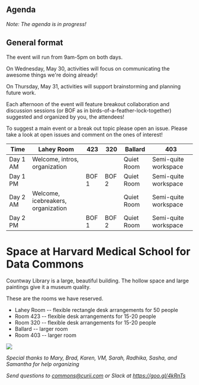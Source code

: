 ## Agenda

_Note: The agenda is in progress!_

## General format

The event will run from 9am-5pm on both days.

On Wednesday, May 30, activities will focus on communicating the awesome things we're doing already!
 
On Thursday, May 31, activities will support brainstorming and planning future work.

Each afternoon of the event will feature breakout collaboration and discussion sessions 
(or BOF as in birds-of-a-feather-lock-together) suggested and organized by you, the attendees!

To suggest a main event or a break out topic please open an issue. 
Please take a look at open issues and comment on the ones of interest!


| Time | Lahey Room | 423 | 320 | Ballard | 403 |
| --- | --- | --- | --- | --- | --- |
| Day 1 AM  | Welcome, intros, organization |    |    | Quiet Room | Semi-quite workspace |
| Day 1 PM  |   | BOF 1 | BOF 2  | Quiet Room | Semi-quite workspace |
| Day 2 AM  | Welcome, icebreakers, organization |    |    | Quiet Room | Semi-quite workspace |
| Day 2 PM  |   | BOF 1 | BOF 2  | Quiet Room | Semi-quite workspace |


# Space at Harvard Medical School for Data Commons 

Countway Library is a large, beautiful building. The hollow space and large paintings give it a museum quality. 

These are the rooms we have reserved.

- Lahey Room -- flexible rectangle desk arrangements for 50 people
- Room 423 -- flexible desk arrangements for 15-20 people
- Room 320 -- flexible desk arrangements for 15-20 people
- Ballard -- larger room
- Room 403 -- larger room

![](https://modlearning.files.wordpress.com/2012/09/2012-09-14-10-40-50.jpg)


_Special thanks to Mary, Brad, Karen, VM, Sarah, Radhika, Sasha, and Samantha for help organizing_

_Send questions to commons@curii.com or Slack at https://goo.gl/4kRnTs_
